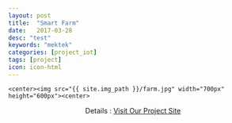 ```yaml
---
layout: post
title:  "Smart Farm"
date:   2017-03-28
desc: "test"
keywords: "mektek"
categories: [project_iot]
tags: [project]
icon: icon-html
---
```




   <!-- ![edit]({{ site.img_path }}/3steps/edit.gif) -->
	<center><img src="{{ site.img_path }}/farm.jpg" width="700px" height="600px"><center>

<center>Details : <a href="http://khamarbari.mektekbd.com">Visit Our Project Site</a></center>
